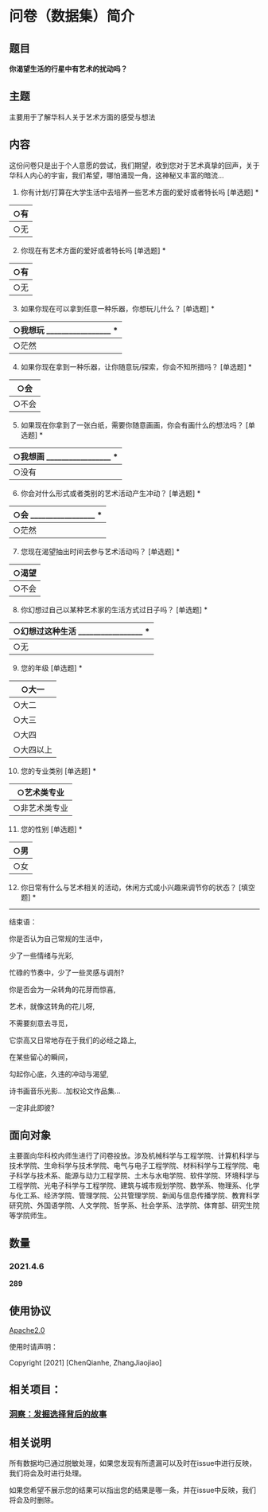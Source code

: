 # 问卷（数据集）简介

## 题目

**你渴望生活的行星中有艺术的扰动吗？**

## 主题

主要用于了解华科人关于艺术方面的感受与想法

## 内容

这份问卷只是出于个人意愿的尝试，我们期望，收到您对于艺术真挚的回声，关于华科人内心的宇宙，我们希望，哪怕涌现一角，这神秘又丰富的暗流...

1. 你有计划/打算在大学生活中去培养一些艺术方面的爱好或者特长吗 [单选题] *

| ○有  |
| ---- |
| ○无  |

2. 你现在有艺术方面的爱好或者特长吗 [单选题] *

| ○有  |
| ---- |
| ○无  |

3. 如果你现在可以拿到任意一种乐器，你想玩儿什么？ [单选题] *

| ○我想玩  _________________ * |
| ---------------------------- |
| ○茫然                        |

4. 如果你现在拿到一种乐器，让你随意玩/探索，你会不知所措吗？ [单选题] *

| ○会   |
| ----- |
| ○不会 |

5. 如果现在你拿到了一张白纸，需要你随意画画，你会有画什么的想法吗？ [单选题] *

| ○我想画  _________________ * |
| ---------------------------- |
| ○没有                        |

6. 你会对什么形式或者类别的艺术活动产生冲动？ [单选题] *

| ○会  _________________ * |
| ------------------------ |
| ○茫然                    |

7. 您现在渴望抽出时间去参与艺术活动吗？ [单选题] *

| ○渴望 |
| ----- |
| ○不会 |

8. 你幻想过自己以某种艺术家的生活方式过日子吗？ [单选题] *

| ○幻想过这种生活  _________________ * |
| ------------------------------------ |
| ○无                                  |

9. 您的年级 [单选题] *

| ○大一     |
| --------- |
| ○大二     |
| ○大三     |
| ○大四     |
| ○大四以上 |

10. 您的专业类别 [单选题] *

| ○艺术类专业   |
| ------------- |
| ○非艺术类专业 |

11. 您的性别 [单选题] *

| ○男  |
| ---- |
| ○女  |

12. 你日常有什么与艺术相关的活动，休闲方式或小兴趣来调节你的状态？ [填空题] *

_________________________________

结束语：

你是否认为自己常规的生活中，

少了一些情绪与光彩,

忙碌的节奏中，少了一些灵感与调剂?

你是否会为一朵转角的花芽而惊喜,

艺术，就像这转角的花儿呀,

不需要刻意去寻觅，

它崇高又日常地存在于我们的必经之路上,

在某些留心的瞬间，

勾起你心底，久违的冲动与渴望,

诗书画音乐光影.. .加权论文作品集...

一定非此即彼?

## 面向对象

主要面向华科校内师生进行了问卷投放。涉及机械科学与工程学院、计算机科学与技术学院、生命科学与技术学院、电气与电子工程学院、材料科学与工程学院、电子科学与技术系、能源与动力工程学院、土木与水电学院、软件学院、环境科学与工程学院、光电子科学与工程学院、建筑与城市规划学院、数学系、物理系、化学与化工系、经济学院、管理学院、公共管理学院、新闻与信息传播学院、教育科学研究院、外国语学院、人文学院、哲学系、社会学系、法学院、体育部、研究生院等学院师生。

## 数量

### 2021.4.6

**289**

## 使用协议

[Apache2.0](https://github.com/chenqianhe/Questionnaire-Dataset-of-Huazhong-University-of-science-and-technology-on-art-related-ideas/blob/main/LICENSE)

使用时请声明：

Copyright [2021] [ChenQianhe, ZhangJiaojiao]

## 相关项目：

### [洞察：发掘选择背后的故事](https://github.com/chenqianhe/AnalysisOfArtQuestionnaire)


## 相关说明

所有数据均已通过脱敏处理，如果您发现有所遗漏可以及时在issue中进行反映，我们将会及时进行处理。



如果您希望不展示您的结果可以指出您的结果是哪一条，并在issue中反映，我们将会及时删除。







 







